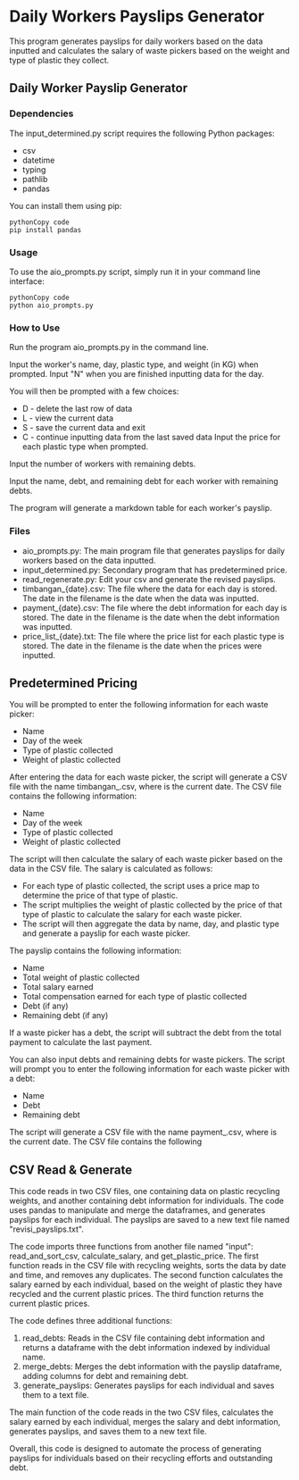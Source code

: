# Daily Workers Payslips Generator

This program generates payslips for daily workers based on the data inputted and calculates the salary of waste pickers based on the weight and type of plastic they collect.

## Daily Worker Payslip Generator

### Dependencies

The input_determined.py script requires the following Python packages:

- csv
- datetime
- typing
- pathlib
- pandas

You can install them using pip:

```
pythonCopy code
pip install pandas
```

### Usage

To use the aio_prompts.py script, simply run it in your command line interface:

```
pythonCopy code
python aio_prompts.py
```

### How to Use

Run the program aio_prompts.py in the command line.

Input the worker's name, day, plastic type, and weight (in KG) when prompted. Input "N" when you are finished inputting data for the day.

You will then be prompted with a few choices:

- D - delete the last row of data 
- L - view the current data 
- S - save the current data and exit 
- C - continue inputting data from the last saved data Input the price for each plastic type when prompted.

Input the number of workers with remaining debts.

Input the name, debt, and remaining debt for each worker with remaining debts.

The program will generate a markdown table for each worker's payslip.

### Files

- aio_prompts.py: The main program file that generates payslips for daily workers based on the data inputted.
- input_determined.py: Secondary program that has predetermined price.
- read_regenerate.py: Edit your csv and generate the revised payslips.
- timbangan_{date}.csv: The file where the data for each day is stored. The date in the filename is the date when the data was inputted.
- payment_{date}.csv: The file where the debt information for each day is stored. The date in the filename is the date when the debt information was inputted.
- price_list_{date}.txt: The file where the price list for each plastic type is stored. The date in the filename is the date when the prices were inputted.

## Predetermined Pricing


You will be prompted to enter the following information for each waste picker:

- Name
- Day of the week
- Type of plastic collected
- Weight of plastic collected

After entering the data for each waste picker, the script will generate a CSV file with the name timbangan_<date>.csv, where <date> is the current date. The CSV file contains the following information:

- Name
- Day of the week
- Type of plastic collected
- Weight of plastic collected

The script will then calculate the salary of each waste picker based on the data in the CSV file. The salary is calculated as follows:

- For each type of plastic collected, the script uses a price map to determine the price of that type of plastic.
- The script multiplies the weight of plastic collected by the price of that type of plastic to calculate the salary for each waste picker.
- The script will then aggregate the data by name, day, and plastic type and generate a payslip for each waste picker.

The payslip contains the following information:

- Name
- Total weight of plastic collected
- Total salary earned
- Total compensation earned for each type of plastic collected
- Debt (if any)
- Remaining debt (if any)

If a waste picker has a debt, the script will subtract the debt from the total payment to calculate the last payment.

You can also input debts and remaining debts for waste pickers. The script will prompt you to enter the following information for each waste picker with a debt:

- Name
- Debt
- Remaining debt

The script will generate a CSV file with the name payment_<date>.csv, where <date> is the current date. The CSV file contains the following

## CSV Read & Generate

This code reads in two CSV files, one containing data on plastic recycling weights, and another containing debt information for individuals. The code uses pandas to manipulate and merge the dataframes, and generates payslips for each individual. The payslips are saved to a new text file named "revisi_payslips.txt".

The code imports three functions from another file named "input": read_and_sort_csv, calculate_salary, and get_plastic_price. The first function reads in the CSV file with recycling weights, sorts the data by date and time, and removes any duplicates. The second function calculates the salary earned by each individual, based on the weight of plastic they have recycled and the current plastic prices. The third function returns the current plastic prices.

The code defines three additional functions:

1. read_debts: Reads in the CSV file containing debt information and returns a dataframe with the debt information indexed by individual name.
2. merge_debts: Merges the debt information with the payslip dataframe, adding columns for debt and remaining debt.
3. generate_payslips: Generates payslips for each individual and saves them to a text file.

The main function of the code reads in the two CSV files, calculates the salary earned by each individual, merges the salary and debt information, generates payslips, and saves them to a new text file.

Overall, this code is designed to automate the process of generating payslips for individuals based on their recycling efforts and outstanding debt.